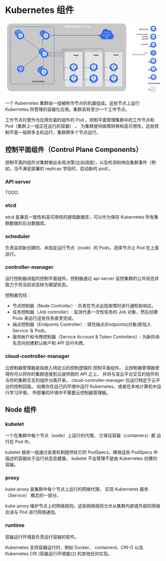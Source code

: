 # Kubernetes 组件

![components-of-kubernetes](./images/components-of-kubernetes.svg)

一个 Kubernetes 集群由一组被称作节点的机器组成。这些节点上运行 Kubernetes 所管理的容器化应用。集群具有至少一个工作节点。

工作节点托管作为应用负载的组件的 Pod 。控制平面管理集群中的工作节点和 Pod（集群上一组正在运行的容器） 。 为集群提供故障转移和高可用性，这些控制平面一般跨多主机运行，集群跨多个节点运行。

## 控制平面组件（Control Plane Components）

控制平面的组件对集群做出全局决策(比如调度)，以及检测和响应集群事件（例如，当不满足部署的 replicas 字段时，启动新的 pod）。

### API server

TODO:

### etcd

etcd 是兼具一致性和高可用性的键值数据库，可以作为保存 Kubernetes 所有集群数据的后台数据库。

### scheduler

负责监视新创建的、未指定运行节点（node）的 Pods，选择节点让 Pod 在上面运行。

### controller-manager

运行控制器进程的控制平面组件。控制器通过 api-server 监控集群的公共状态并致力于将当前状态转为期望状态。

控制器包括：

- 节点控制器（Node Controller）: 负责在节点出现故障时进行通知和响应。
- 任务控制器（Job controller）: 监测代表一次性任务的 Job 对象，然后创建 Pods 来运行这些任务直至完成。
- 端点控制器（Endpoints Controller）: 填充端点(Endpoints)对象(即加入 Service 与 Pod)。
- 服务帐户和令牌控制器（Service Account & Token Controllers）: 为新的命名空间创建默认帐户和 API 访问令牌。

### cloud-controller-manager

云控制器管理器是指嵌入特定云的控制逻辑的 控制平面组件。 云控制器管理器使得你可以将你的集群连接到云提供商的 API 之上， 并将与该云平台交互的组件同与你的集群交互的组件分离开来。
cloud-controller-manager 仅运行特定于云平台的控制回路。 如果你在自己的环境中运行 Kubernetes，或者在本地计算机中运行学习环境， 所部署的环境中不需要云控制器管理器。

## Node 组件

### kubelet

一个在集群中每个节点（node）上运行的代理。 它保证容器（containers）都 运行在 Pod 中。

kubelet 接收一组通过各类机制提供给它的 PodSpecs，确保这些 PodSpecs 中描述的容器处于运行状态且健康。 kubelet 不会管理不是由 Kubernetes 创建的容器。

### proxy

kube-proxy 是集群中每个节点上运行的网络代理， 实现 Kubernetes 服务（Service） 概念的一部分。

kube-proxy 维护节点上的网络规则。这些网络规则允许从集群内部或外部的网络会话与 Pod 进行网络通信。

### runtime

容器运行环境是负责运行容器的软件。

Kubernetes 支持容器运行时，例如 Docker、 containerd、CRI-O 以及 Kubernetes CRI (容器运行环境接口) 的其他任何实现。
